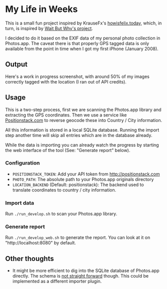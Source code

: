 # My Life in Weeks

This is a small fun project inspired by KrauseFx's [howisfelix.today](https://howisfelix.today/?), which, in turn, is inspired by [Wait But Why's project](https://waitbutwhy.com/2014/05/life-weeks.html).

I decided to do it based on the EXIF data of my personal photo collection in Photos.app. The caveat there is that properly GPS tagged data is only available from the point in time when I got my first iPhone (January 2008).

## Output

Here's a work in progress screenshot, with around 50% of my images correctly tagged with the location (I ran out of API credits).

## Usage

This is a two-step process, first we are scanning the Photos.app library and extracting the GPS coordinates. Then we use a service like [Positionstack.com](http://positionstack.com) to reverse geocode these into Country / City information.

All this information is stored in a local SQLite database. Running the import step another time will skip all entries which are in the database already.

While the data is importing you can already watch the progress by starting the web interface of the tool (See: "Generate report" below).

### Configuration

- `POSITIONSTACK_TOKEN`: Add your API token from http://positionstack.com
- `PHOTO_PATH`: The absolute path to your Photos.app originals directory
- `LOCATION_BACKEND` (Default: positionstack): The backend used to translate coordinates to country / city information.

### Import data

Run `./run_develop.sh` to scan your Photos.app library.

### Generate report

Run `./run_develop_web.sh` to generate the report. You can look at it on "http://localhost:8080" by default.

## Other thoughts

- It might be more efficient to dig into the SQLite database of Photos.app directly. The schema is [not straight forward](https://simonwillison.net/2020/May/21/dogsheep-photos/) though. This could be implemented as a different importer plugin.

